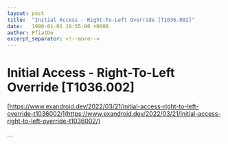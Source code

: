 ```yaml
---
layout: post
title:  "Initial Access - Right-To-Left Override [T1036.002]"
date:   1990-01-01 19:55:00 +0000
author: PfiatDe
excerpt_separator: <!--more-->
---
```


# Initial Access - Right-To-Left Override [T1036.002]

[https://www.exandroid.dev/2022/03/21/initial-access-right-to-left-override-t1036002/](https://www.exandroid.dev/2022/03/21/initial-access-right-to-left-override-t1036002/)

...
<!--more-->
